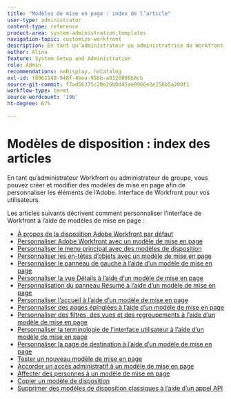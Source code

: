 ```yaml
---
title: "Modèles de mise en page : index de l’article"
user-type: administrator
content-type: reference
product-area: system-administration;templates
navigation-topic: customize-workfront
description: En tant qu’administrateur ou administratrice de Workfront ou administrateur ou administratrice de groupes, vous pouvez créer et modifier des modèles de disposition afin de personnaliser les éléments de l’interface de Workfront pour vos utilisateurs et utilisatrices.
author: Alina
feature: System Setup and Administration
role: Admin
recommendations: noDisplay, noCatalog
exl-id: f8961140-948f-4bea-956b-a8126008b8cb
source-git-commit: f7ad56375c20e26b0d45ae0966e2e156b5a200f1
workflow-type: tm+mt
source-wordcount: '196'
ht-degree: 67%

---
```


# Modèles de disposition : index des articles

<!-- Audited: 2/2024 -->

En tant qu’administrateur Workfront ou administrateur de groupe, vous pouvez créer et modifier des modèles de mise en page afin de personnaliser les éléments de l’Adobe.
Interface de Workfront pour vos utilisateurs.

Les articles suivants décrivent comment personnaliser l’interface de Workfront à l’aide de modèles de mise en page :

* [À propos de la disposition Adobe Workfront par défaut](/help/quicksilver/administration-and-setup/customize-workfront/use-layout-templates/about-the-default-wf-layout.md)
* [Personnaliser Adobe Workfront avec un modèle de mise en page](/help/quicksilver/administration-and-setup/customize-workfront/use-layout-templates/brand-wf-using-a-layout-template.md)
* [Personnaliser le menu principal avec des modèles de disposition](/help/quicksilver/administration-and-setup/customize-workfront/use-layout-templates/customize-main-menu.md)
* [Personnaliser les en-têtes d’objets avec un modèle de mise en page](../../customize-workfront/use-layout-templates/customize-object-headers.md)
* [Personnaliser le panneau de gauche à l’aide d’un modèle de mise en page](/help/quicksilver/administration-and-setup/customize-workfront/use-layout-templates/customize-left-panel.md)
* [Personnaliser la vue Détails à l’aide d’un modèle de mise en page](/help/quicksilver/administration-and-setup/customize-workfront/use-layout-templates/customize-details-view-layout-template.md)
* [Personnalisation du panneau Résumé à l’aide d’un modèle de mise en page](/help/quicksilver/administration-and-setup/customize-workfront/use-layout-templates/customize-home-summary-layout-template.md)
* [Personnaliser l’accueil à l’aide d’un modèle de mise en page](/help/quicksilver/administration-and-setup/customize-workfront/use-layout-templates/customize-new-home-layout-template.md)
* [Personnaliser des pages épinglées à l’aide d’un modèle de mise en page](/help/quicksilver/administration-and-setup/customize-workfront/use-layout-templates/customize-pinned-pages.md)
* [Personnaliser des filtres, des vues et des regroupements à l’aide d’un modèle de mise en page](/help/quicksilver/administration-and-setup/customize-workfront/use-layout-templates/customize-fvg-list-controls-layout-template.md)
* [Personnaliser la terminologie de l’interface utilisateur à l’aide d’un modèle de mise en page](/help/quicksilver/administration-and-setup/customize-workfront/use-layout-templates/customize-terminology.md)
* [Personnaliser la page de destination à l’aide d’un modèle de mise en page](/help/quicksilver/administration-and-setup/customize-workfront/use-layout-templates/customize-landing-page.md)
* [ Tester un nouveau modèle de mise en page](/help/quicksilver/administration-and-setup/customize-workfront/use-layout-templates/test-a-layout-template.md)
* [Accorder un accès administratif à un modèle de mise en page](/help/quicksilver/administration-and-setup/customize-workfront/use-layout-templates/grant-admin-access-layout-template.md)
* [Affecter des personnes à un modèle de mise en page](/help/quicksilver/administration-and-setup/customize-workfront/use-layout-templates/assign-users-to-layout-template.md)
* [Copier un modèle de disposition](/help/quicksilver/administration-and-setup/customize-workfront/use-layout-templates/copy-a-layout-template.md)
* [Supprimer des modèles de disposition classiques à l’aide d’un appel API](/help/quicksilver/administration-and-setup/customize-workfront/use-layout-templates/delete-classic-layout-templates.md)
